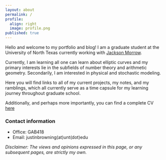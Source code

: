 ```yaml
---
layout: about
permalink: /
profile:
  align: right
  image: profile.png
published: true
---
```


Hello and welcome to my portfolio and blog! I am a graduate student at the University of North Texas currently working with [Jackson Morrow](https://sites.google.com/site/jacksonsalvatoremorrow/home?authuser=0).

Currently, I am learning all one can learn about elliptic curves and my primary interests lie in the subfields of number theory and arithmetic geometry. Secondarily, I am interested in physical and stochastic modeling.

Here you will find links to all of my current projects, my notes, and my ramblings, which all currently serve as a time capsule for my learning journey throughout graduate school. 

Additionally, and perhaps more importantly, you can find a complete CV [here](./resume)

### Contact information

- Office: GAB418
- Email: justinbrowning(at)unt(dot)edu

*Disclaimer: The views and opinions expressed in this page, or any subsequent pages, are strictly my own.*
